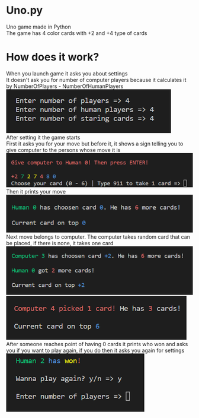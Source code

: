 # Uno.py
Uno game made in Python  
The game has 4 color cards with +2 and +4 type of cards  
# How does it work?
When you launch game it asks you about settings  
It doesn't ask you for number of computer players because it calculates it by NumberOfPlayers - NumberOfHumanPlayers
![alt text](https://github.com/Aleks-Zielinski/Uno.py/blob/main/assets%20for%20readme/custom-settings.png "Settings")  
After setting it the game starts  
First it asks you for your move but before it, it shows a sign telling you to give computer to the persons whose move it is  
![alt text](https://github.com/Aleks-Zielinski/Uno.py/blob/main/assets%20for%20readme/showing-cards.png "Shows cards")  
Then it prints your move  
![alt text](https://github.com/Aleks-Zielinski/Uno.py/blob/main/assets%20for%20readme/human-move.png "Printed move")  
Next move belongs to computer. The computer takes random card that can be placed, if there is none, it takes one card  
![alt text](https://github.com/Aleks-Zielinski/Uno.py/blob/main/assets%20for%20readme/computer-move.png "Computer move")  
![alt text](https://github.com/Aleks-Zielinski/Uno.py/blob/main/assets%20for%20readme/computer-extra-card.png "Takes extra card")  
After someone reaches point of having 0 cards it prints who won and asks you if you want to play again, if you do then it asks you again for settings
![alt text](https://github.com/Aleks-Zielinski/Uno.py/blob/main/assets%20for%20readme/win-play-again.png "Win and play again")  